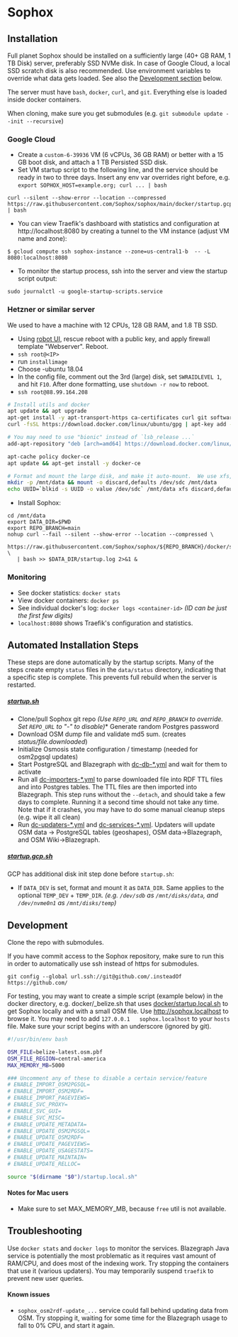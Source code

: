 # Sophox

## Installation

Full planet Sophox should be installed on a sufficiently large (40+ GB RAM, 1 TB Disk) server, preferably SSD NVMe disk.  In case of Google Cloud, a local SSD scratch disk is also recommended.  Use environment variables to override what data gets loaded.  See also the [Development section](#development) below.

The server must have `bash`, `docker`, `curl`, and `git`.  Everything else is loaded inside docker containers.

When cloning, make sure you get submodules (e.g. `git submodule update --init --recursive`)

### Google Cloud
* Create a `custom-6-39936` VM (6 vCPUs, 36 GB RAM) or better with a 15 GB boot disk, and attach a 1 TB Persisted SSD disk.
* Set VM startup script to the following line, and the service should be ready in two to three days.  Insert any env var overrides right before, e.g. `export SOPHOX_HOST=example.org; curl ... | bash`
```
curl --silent --show-error --location --compressed https://raw.githubusercontent.com/Sophox/sophox/main/docker/startup.gcp.sh | bash
```

* You can view Traefik's dashboard with statistics and configuration at http://localhost:8080 by creating a tunnel to the VM instance (adjust VM name and zone):
```
$ gcloud compute ssh sophox-instance --zone=us-central1-b  -- -L 8080:localhost:8080
```

* To monitor the startup process, ssh into the server and view the startup script output:
```
sudo journalctl -u google-startup-scripts.service
```

### Hetzner or similar server

We used to have a machine with 12 CPUs, 128 GB RAM, and 1.8 TB SSD.

* Using [robot UI](https://robot.your-server.de/), rescue reboot with a public key, and apply firewall template "Webserver". Reboot.
* `ssh root@<IP>`
* run `installimage`
* Choose -ubuntu 18.04
* In the config file, comment out the 3rd (large) disk, set `SWRAIDLEVEL 1`, and hit `F10`.  After done formatting, use `shutdown -r now` to reboot.
* `ssh root@88.99.164.208`
```bash
# Install utils and docker
apt update && apt upgrade
apt-get install -y apt-transport-https ca-certificates curl git software-properties-common
curl -fsSL https://download.docker.com/linux/ubuntu/gpg | apt-key add -

# You may need to use "bionic" instead of `lsb_release ...` 
add-apt-repository "deb [arch=amd64] https://download.docker.com/linux/ubuntu $(lsb_release -cs) stable"

apt-cache policy docker-ce
apt update && apt-get install -y docker-ce

# Format and mount the large disk, and make it auto-mount.  We use xfs, but ext4 is fine too.
mkdir -p /mnt/data && mount -o discard,defaults /dev/sdc /mnt/data
echo UUID=`blkid -s UUID -o value /dev/sdc` /mnt/data xfs discard,defaults,nofail 0 2 | tee -a /etc/fstab
```

* Install Sophox:
```
cd /mnt/data
export DATA_DIR=$PWD
export REPO_BRANCH=main
nohup curl --fail --silent --show-error --location --compressed \
   https://raw.githubusercontent.com/Sophox/sophox/${REPO_BRANCH}/docker/startup.planet.sh \
   | bash >> $DATA_DIR/startup.log 2>&1 &
```

### Monitoring
* See docker statistics:  `docker stats`
* View docker containers:  `docker ps`
* See individual docker's log:  `docker logs <container-id>` _(ID can be just the first few digits)_
* `localhost:8080` shows Traefik's configuration and statistics.

## Automated Installation Steps
These steps are done automatically by the startup scripts. Many of the steps create empty `status` files in the `data/status` directory, indicating that a specific step is complete. This prevents full rebuild when the server is restarted.


##### [startup.sh](docker/startup.sh)
* Clone/pull Sophox git repo _(Use `REPO_URL` and `REPO_BRANCH` to override. Set `REPO_URL` to "-" to disable)_* Generate random Postgres password
* Download OSM dump file and validate md5 sum. (creates _status/file.downloaded_)
* Initialize Osmosis state configuration / timestamp (needed for osm2pgsql updates)
* Start PostgreSQL and Blazegraph with [dc-db-*.yml](docker) and wait for them to activate
* Run all [dc-importers-*.yml](docker) to parse downloaded file into RDF TTL files and into Postgres tables. The TTL files are then imported into Blazegraph.  This step runs without the `--detach`, and should take a few days to complete.  Running it a second time should not take any time. Note that if it crashes, you may have to do some manual cleanup steps (e.g. wipe it all clean)
* Run [dc-updaters-*.yml](docker) and [dc-services-*.yml](docker). Updaters will update OSM data -> PostgreSQL tables (geoshapes), OSM data->Blazegraph, and OSM Wiki->Blazegraph. 

##### [startup.gcp.sh](docker/startup.gcp.sh)
GCP has additional disk init step done before `startup.sh`:
* If `DATA_DEV` is set, format and mount it as `DATA_DIR`.  Same applies to the optional `TEMP_DEV` + `TEMP_DIR`. _(e.g. `/dev/sdb`  as `/mnt/disks/data`, and `/dev/nvme0n1` as `/mnt/disks/temp`)_

## Development

Clone the repo with submodules.

If you have commit access to the Sophox repository, make sure to run this in order to automatically use ssh instead of https for submodules.
```
git config --global url.ssh://git@github.com/.insteadOf https://github.com/
```

For testing, you may want to create a simple script (example below) in the docker directory, e.g. docker/_belize.sh that uses [docker/startup.local.sh](docker/startup.local.sh) to get Sophox locally and with a small OSM file.   Use  http://sophox.localhost  to browse it. You may need to add `127.0.0.1   sophox.localhost` to your `hosts` file.  Make sure your script begins with an underscore (ignored by git).

```bash
#!/usr/bin/env bash

OSM_FILE=belize-latest.osm.pbf
OSM_FILE_REGION=central-america
MAX_MEMORY_MB=5000

### Uncomment any of these to disable a certain service/feature
# ENABLE_IMPORT_OSM2PGSQL=
# ENABLE_IMPORT_OSM2RDF=
# ENABLE_IMPORT_PAGEVIEWS=
# ENABLE_SVC_PROXY=
# ENABLE_SVC_GUI=
# ENABLE_SVC_MISC=
# ENABLE_UPDATE_METADATA=
# ENABLE_UPDATE_OSM2PGSQL=
# ENABLE_UPDATE_OSM2RDF=
# ENABLE_UPDATE_PAGEVIEWS=
# ENABLE_UPDATE_USAGESTATS=
# ENABLE_UPDATE_MAINTAIN=
# ENABLE_UPDATE_RELLOC=

source "$(dirname "$0")/startup.local.sh"
```


#### Notes for Mac users
* Make sure to set MAX_MEMORY_MB, because `free` util is not available.

## Troubleshooting
Use `docker stats` and `docker logs` to monitor the services. Blazegraph Java service is potentially the most problematic as it requires vast amount of RAM/CPU, and does most of the indexing work. Try stopping the containers that use it (various updaters). You may temporarily suspend `traefik` to prevent new user queries. 

#### Known issues
* `sophox_osm2rdf-update_...` service could fall behind updating data from OSM. Try stopping it, waiting for some time for the Blazegraph usage to fall to 0% CPU, and start it again.

